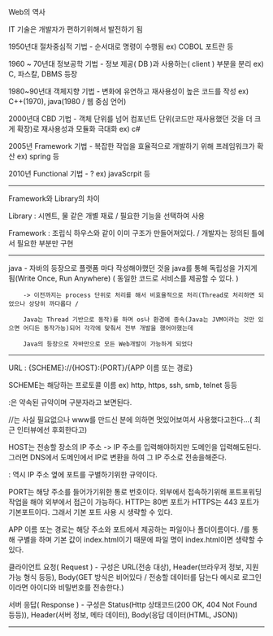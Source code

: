 Web의 역사

IT 기술은 개발자가 편하기위해서 발전하기 됨

1950년대 절차중심적 기법 - 순서대로 명령이 수행됨 ex) COBOL 포트란 등

1960 ~ 70년대 정보공학 기법 - 정보 제공( DB )과 사용하는( client ) 부분을 분리 ex) C, 파스칼, DBMS 등장

1980~90년대 객체지향 기법 - 변화에 유연하고 재사용성이 높은 코드를 작성 ex) C++(1970), java(1980 / 웹 중심 언어)

2000년대 CBD 기법 - 객체 단위를 넘어 컴포넌트 단위(코드만 재사용했던 것을 더 크게 확장)로 재사용성과 모듈화 극대화 ex) c#

2005년 Framework 기법 - 복잡한 작업을 효율적으로 개발하기 위해 프레임워크가 확산 ex) spring 등

2010년 Functional 기법 - ? ex) javaScrpit 등

----------------------------------------------------------------------------------------------------------------------

Framework와 Library의 차이

Library : 시멘트, 물 같은 개별 재료 / 필요한 기능을 선택하여 사용

Framework : 조립식 하우스와 같이 이미 구조가 만들어져있다. / 개발자는 정의된 틀에서 필요한 부분만 구현

-----------------------------------------------------------------------------------------------------------------------

java - 자바의 등장으로 플랫폼 마다 작성해야했던 것을 java를 통해 독립성을 가지게 됨(Write Once, Run Anywhere)
        ( 동일한 코드로 서비스를 제공할 수 있다. )

        -> 이전까지는 process 단위로 처리를 해서 비효율적으로 처리(Thread로 처리하면 되었으나 상당히 까다롭다 / 

        Java는 Thread 기반으로 동작)를 하며 os나 환경에 종속(Java는 JVM이라는 것만 있으면 어디든 동작가능)되어 각각에 맞춰서 전부 개발을 했어야했는데

        Java의 등장으로 자바만으로 모든 Web개발이 가능하게 되었다

---------------------------------------------------------------------------------------------------------------------------------------------

URL : {SCHEME}://{HOST}:{PORT}/{APP 이름 또는 경로}

SCHEME는 해당하는 프로토콜 이름 ex) http, https, ssh, smb, telnet 등등

:은 약속된 규약이며 구분자라고 보면된다.

//는 사실 필요없으나 www를 만드신 분에 의하면 멋있어보여서 사용했다고한다...( 최근 인터뷰에선 후회한다고)

HOST는 전송할 장소의 IP 주소 
-> IP 주소를 입력해야하지만 도메인을 입력해도된다. 그러면 DNS에서 도메인에서 IP로 변환을 하여 그 IP 주소로 전송을해준다.

: 역시 IP 주소 옆에 포트를 구별하기위한 규약이다.

PORT는 해당 주소를 들어가기위한 통로 번호이다.
외부에서 접속하기위해 포트포워딩 작업을 해야 외부에서 접근이 가능하다.
HTTP는 80번 포트가 HTTPS는 443 포트가 기본포트이다.
그래서 기본 포트 사용 시 생략할 수 있다.

APP 이름 또는 경로는 
해당 주소와 포트에서 제공하는 파일이나 폴더이름이다.
/를 통해 구별을 하며 기본 값이 index.html이기 때문에 파일 명이 index.html이면 생략할 수 있다.

클라이언트 요청( Request ) - 구성은 URL(전송 대상), Header(브라우저 정보, 지원 가능 형식 등등), Body(GET 방식은 비어있다 / 전송할 데이터를 담는다 예시로 로그인이라면 아이디와 비밀번호를 전송한다.)

서버 응답( Response ) - 구성은 Status(Http 상태코드(200 OK, 404 Not Found 등등)), Header(서버 정보, 메타 데이터), Body(응답 데이터(HTML, JSON))

--------------------------------------------------------------------------------------------------------------------------------------------------------------------------------------